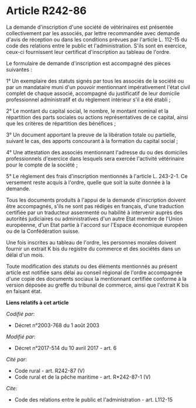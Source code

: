 # Article R242-86

La demande d'inscription d'une société de vétérinaires est présentée collectivement par les associés, par lettre recommandée
avec demande d'avis de réception ou dans les conditions prévues par l'article L. 112-15 du code des relations entre le public
et l'administration. S'ils sont en exercice, ceux-ci fournissent leur certificat d'inscription au tableau de l'ordre.

Le formulaire de demande d'inscription est accompagné des pièces suivantes :

1° Un exemplaire des statuts signés par tous les associés de la société ou par un mandataire muni d'un pouvoir mentionnant
impérativement l'état civil complet de chaque associé, accompagné du justificatif de leur domicile professionnel
administratif et du règlement intérieur s'il a été établi ;

2° Le montant du capital social, le nombre, le montant nominal et la répartition des parts sociales ou actions
représentatives de ce capital, ainsi que les critères de répartition des bénéfices ;

3° Un document apportant la preuve de la libération totale ou partielle, suivant le cas, des apports concourant à la
formation du capital social ;

4° Une attestation des associés mentionnant l'adresse du ou des domiciles professionnels d'exercice dans lesquels sera
exercée l'activité vétérinaire pour le compte de la société ;

5° Le règlement des frais d'inscription mentionnés à l'article L. 243-2-1. Ce versement reste acquis à l'ordre, quelle que
soit la suite donnée à la demande.

Tous les documents produits à l'appui de la demande d'inscription doivent être accompagnés, s'ils ne sont pas rédigés en
français, d'une traduction certifiée par un traducteur assermenté ou habilité à intervenir auprès des autorités judiciaires
ou administratives d'un autre Etat membre de l'Union européenne, d'un Etat partie à l'accord sur l'Espace économique européen
ou de la Confédération suisse.

Une fois inscrites au tableau de l'ordre, les personnes morales doivent fournir un extrait K bis du registre du commerce et
des sociétés dans un délai d'un mois.

Toute modification des statuts ou des éléments mentionnés au présent article est notifiée sans délai au conseil régional de
l'ordre accompagnée d'une copie des documents sociaux la mentionnant certifiée conforme à la version déposée au greffe du
tribunal de commerce, ainsi que l'extrait K bis en faisant état.

**Liens relatifs à cet article**

_Codifié par_:

  - Décret n°2003-768 du 1 août 2003

_Modifié par_:

  - Décret n°2017-514 du 10 avril 2017 - art. 6

_Cité par_:

  - Code rural - art. R242-87 (V)
  - Code rural et de la pêche maritime - art. R*242-87-1 (V)

_Cite_:

  - Code des relations entre le public et l'administration - art. L112-15
